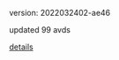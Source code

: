 version: 2022032402-ae46

updated 99 avds

[details](https://github.com/0x74f917491bfa7ebfa379/ali_avd_db/blob/master/change_log/2022/03/24/02/ae46.txt)